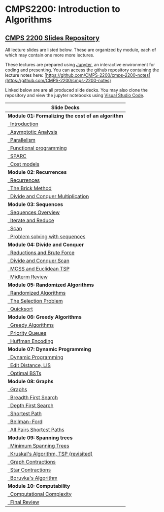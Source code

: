 # CMPS2200: Introduction to Algorithms

## [CMPS 2200 Slides Repository](https://github.com/CMPS-2200/cmps-2200-notes)

All lecture slides are listed below. These are organized by module, 
each of which may contain one more more lectures.

These lectures are prepared using [Jupyter](https://jupyter.org/), an 
interactive environment for coding and presenting. You can access the 
github repository containing the lecture notes 
here: [https://github.com/CMPS-2200/cmps-2200-notes](https://github.com/CMPS-2200/cmps-2200-notes)

Linked below are are all produced slide decks. You may also clone
the repository and view the jupyter notebooks using [Visual Studio
Code](https://code.visualstudio.com/).

|Slide Decks|
|-----|
|**Module 01: Formalizing the cost of an algorithm**|
|[&nbsp;&nbsp;Introduction](https://cmps-2200.github.io/cmps-2200-notes/module-01-cost/01-intro/01-intro.slides.html)|
|[&nbsp;&nbsp;Asymptotic Analysis](https://cmps-2200.github.io/cmps-2200-notes/module-01-cost/02-asymptotic-analysis/01-asymptotic-analysis.slides.html)|
|[&nbsp;&nbsp;Parallelism](https://cmps-2200.github.io/cmps-2200-notes/module-01-cost/03-parallel/01-parallel.slides.html)|
|[&nbsp;&nbsp;Functional programming](https://cmps-2200.github.io/cmps-2200-notes/module-01-cost/04-functional/01-functional.slides.html)|
|[&nbsp;&nbsp;SPARC](https://cmps-2200.github.io/cmps-2200-notes/module-01-cost/05-sparc/01-sparc.slides.html)|
|[&nbsp;&nbsp;Cost models](https://cmps-2200.github.io/cmps-2200-notes/module-01-cost/06-cost/01-cost.slides.html)|
|**Module 02: Recurrences**|
|[&nbsp;&nbsp;Recurrences](https://cmps-2200.github.io/cmps-2200-notes/module-02-recurrences/01-tree-method/01-tree-method.slides.html)|
|[&nbsp;&nbsp;The Brick Method](https://cmps-2200.github.io/cmps-2200-notes/module-02-recurrences/02-brick-method/02-brick-method.slides.html)|
|[&nbsp;&nbsp;Divide and Conquer Multiplication](https://cmps-2200.github.io/cmps-2200-notes/module-02-recurrences/03-example-algorithm/03-integer-multiplication.slides.html)|
|**Module 03: Sequences**|
|[&nbsp;&nbsp;Sequences Overview](https://cmps-2200.github.io/cmps-2200-notes/module-03-sequences/01-sequences/01-sequence.slides.html)|
|[&nbsp;&nbsp;Iterate and Reduce](https://cmps-2200.github.io/cmps-2200-notes/module-03-sequences/02-operators/02-operators.slides.html)|
|[&nbsp;&nbsp;Scan](https://cmps-2200.github.io/cmps-2200-notes/module-03-sequences/03-scan/03-scan.slides.html)|
|[&nbsp;&nbsp;Problem solving with sequences](https://cmps-2200.github.io/cmps-2200-notes/module-03-sequences/04-problems/04-problems.slides.html)|
|**Module 04: Divide and Conquer**|
|[&nbsp;&nbsp;Reductions and Brute Force](https://cmps-2200.github.io/cmps-2200-notes/module-04-divide-and-conquer/01-reductions-brute-force/01-reductions-brute-force.slides.html)|
|[&nbsp;&nbsp;Divide and Conquer Scan](https://cmps-2200.github.io/cmps-2200-notes/module-04-divide-and-conquer/02-dc-scan/01-dc-scan.slides.html)|
|[&nbsp;&nbsp;MCSS and Euclidean TSP](https://cmps-2200.github.io/cmps-2200-notes/module-04-divide-and-conquer/03-mcss-tsp/01-mcss-tsp.slides.html)|
|[&nbsp;&nbsp;Midterm Review](https://cmps-2200.github.io/cmps-2200-notes/module-04-divide-and-conquer/04-midterm-review/01-midterm-review.slides.html)|
|**Module 05: Randomized Algorithms**|
|[&nbsp;&nbsp;Randomized Algorithms](https://cmps-2200.github.io/cmps-2200-notes/module-05-random/01-randomized-algorithms/01-randomized-algorithms.slides.html)|
|[&nbsp;&nbsp;The Selection Problem](https://cmps-2200.github.io/cmps-2200-notes/module-05-random/02-selection-problem/01-selection-problem.slides.html)|
|[&nbsp;&nbsp;Quicksort](https://cmps-2200.github.io/cmps-2200-notes/module-05-random/03-quicksort/01-quicksort.slides.html)|
|**Module 06: Greedy Algorithms**|
|[&nbsp;&nbsp;Greedy Algorithms](https://cmps-2200.github.io/cmps-2200-notes/module-06-greedy/01-greedy-algorithms/01-greedy-algorithms.slides.html)|
|[&nbsp;&nbsp;Priority Queues](https://cmps-2200.github.io/cmps-2200-notes/module-06-greedy/02-priority-queues/01-priority-queues.slides.html)|
|[&nbsp;&nbsp;Huffman Encoding](https://cmps-2200.github.io/cmps-2200-notes/module-06-greedy/03-huffman/01-huffman-encoding.slides.html)|
|**Module 07: Dynamic Programming**|
|[&nbsp;&nbsp;Dynamic Programming](https://cmps-2200.github.io/cmps-2200-notes/module-07-dynamic/01-dynamic-programming/01-dynamic-programming.slides.html)|
|[&nbsp;&nbsp;Edit Distance, LIS](https://cmps-2200.github.io/cmps-2200-notes/module-07-dynamic/02-edit-distance-LIS/01-edit-distance.slides.html)|
|[&nbsp;&nbsp;Optimal BSTs](https://cmps-2200.github.io/cmps-2200-notes/module-07-dynamic/03-optimal-BSTs/01-optimal-BSTs.slides.html)|
|**Module 08: Graphs**|
|[&nbsp;&nbsp;Graphs](https://cmps-2200.github.io/cmps-2200-notes/module-08-graph/01-graphs/01-graphs.slides.html)|
|[&nbsp;&nbsp;Breadth First Search](https://cmps-2200.github.io/cmps-2200-notes/module-08-graph/02-BFS/01-breadth-first-search.slides.html)|
|[&nbsp;&nbsp;Depth First Search](https://cmps-2200.github.io/cmps-2200-notes/module-08-graph/03-DFS/01-depth-first-search.slides.html)|
|[&nbsp;&nbsp;Shortest Path](https://cmps-2200.github.io/cmps-2200-notes/module-08-graph/04-shortest-path/01-shortest-path.slides.html)|
|[&nbsp;&nbsp;Bellman-Ford](https://cmps-2200.github.io/cmps-2200-notes/module-08-graph/05-bellman-ford/01-bellman-ford.slides.html)|
|[&nbsp;&nbsp;All Pairs Shortest Paths](https://cmps-2200.github.io/cmps-2200-notes/module-08-graph/06-all-pairs-shortest-paths/01-all-pairs-shortest-paths.slides.html)|
|**Module 09: Spanning trees**|
|[&nbsp;&nbsp;Minimum Spanning Trees](https://cmps-2200.github.io/cmps-2200-notes/module-09-spanning-trees/01-minimum-spanning-trees/01-MSTs.slides.html)|
|[&nbsp;&nbsp;Kruskal's Algorithm, TSP (revisited)](https://cmps-2200.github.io/cmps-2200-notes/module-09-spanning-trees/02-kruskals/01-kruskals.slides.html)|
|[&nbsp;&nbsp;Graph Contractions](https://cmps-2200.github.io/cmps-2200-notes/module-09-spanning-trees/03-graph-contractions/01-graph-contractions.slides.html)|
|[&nbsp;&nbsp;Star Contractions](https://cmps-2200.github.io/cmps-2200-notes/module-09-spanning-trees/04-star-contractions/01-star-contractions.slides.html)|
|[&nbsp;&nbsp;Boruvka's Algorithm](https://cmps-2200.github.io/cmps-2200-notes/module-09-spanning-trees/05-boruvkas-algorithm/01-boruvkas.slides.html)|
|**Module 10: Computability**|
|[&nbsp;&nbsp;Computational Complexity](https://cmps-2200.github.io/cmps-2200-notes/module-10-computability/01-computability/01-computability.slides.html)|
|[&nbsp;&nbsp;Final Review](https://cmps-2200.github.io/cmps-2200-notes/module-10-computability/02-final-review/01-review.slides.html)|
